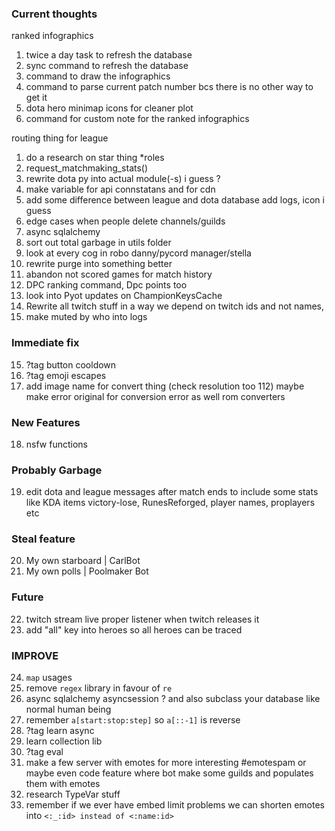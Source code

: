 ### Current thoughts

ranked infographics 
1) twice a day task to refresh the database
2) sync command to refresh the database
3) command to draw the infographics
4) command to parse current patch number bcs there is no other way to get it
5) dota hero minimap icons for cleaner plot
6) command for custom note for the ranked infographics


routing thing for league
1. do a research on star thing *roles
2. request_matchmaking_stats()
3. rewrite dota py into actual module(-s) i guess ?
4. make variable for api connstatans and for cdn
5. add some difference between league and dota database add logs, icon i guess
6. edge cases when people delete channels/guilds
7. async sqlalchemy
8. sort out total garbage in utils folder
9. look at every cog in robo danny/pycord manager/stella
10. rewrite purge into something better
11. abandon not scored games for match history
12. DPC ranking command, Dpc points too
13. look into Pyot updates on ChampionKeysCache
14. Rewrite all twitch stuff in a way we depend on twitch ids and not names,
15. make muted by who into logs

### Immediate fix
15. ?tag button cooldown
16. ?tag emoji escapes 
17. add image name for convert thing (check resolution too 112)
maybe make error original for conversion error as well rom converters

### New Features
18. nsfw functions

### Probably Garbage
19. edit dota and league messages after match ends to include some stats like KDA items victory-lose, RunesReforged, player names, proplayers etc

### Steal feature
20. My own starboard | CarlBot 
21. My own polls | Poolmaker Bot

### Future
22. twitch stream live proper listener when twitch releases it
23. add "all"  key into heroes so all heroes can be traced

### IMPROVE
24. `map` usages
25. remove `regex` library in favour of `re`
26. async sqlalchemy asyncsession ? and also subclass your database like normal human being
27. remember `a[start:stop:step]` so `a[::-1]` is reverse
28. ?tag learn async
29. learn collection lib
30. ?tag eval
31. make a few server with emotes for more interesting #emotespam or maybe even code feature where bot make some guilds and populates them with emotes
32. research TypeVar stuff
33. remember if we ever have embed limit problems we can shorten emotes into `<:_:id> instead of <:name:id>`